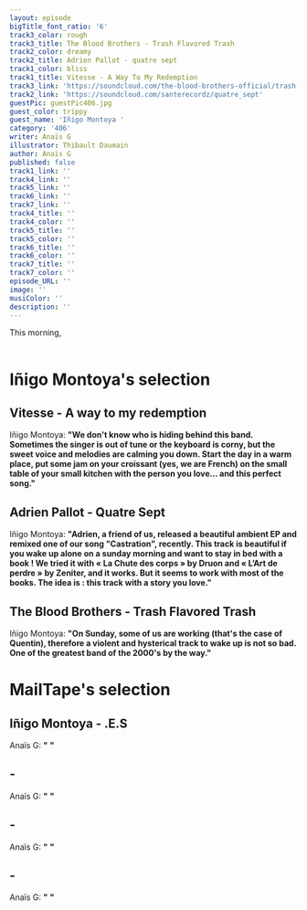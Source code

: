 ```yaml
---
layout: episode
bigTitle_font_ratio: '6'
track3_color: rough
track3_title: The Blood Brothers - Trash Flavored Trash
track2_color: dreamy
track2_title: Adrien Pallot - quatre sept
track1_color: bliss
track1_title: Vitesse - A Way To My Redemption
track3_link: 'https://soundcloud.com/the-blood-brothers-official/trash-flavored-trash'
track2_link: 'https://soundcloud.com/santerecordz/quatre_sept'
guestPic: guestPic406.jpg
guest_color: trippy
guest_name: 'Iñigo Montoya '
category: '406'
writer: Anaïs G
illustrator: Thibault Daumain
author: Anaïs G
published: false
track1_link: ''
track4_link: ''
track5_link: ''
track6_link: ''
track7_link: ''
track4_title: ''
track4_color: ''
track5_title: ''
track5_color: ''
track6_title: ''
track6_color: ''
track7_title: ''
track7_color: ''
episode_URL: ''
image: ''
musiColor: ''
description: ''
---
```


<p id="introduction">This morning, 
<br><br>

</p>


# Iñigo Montoya's selection

##  Vitesse - A way to my redemption 
Iñigo Montoya: **"**We don't know who is hiding behind this band. Sometimes the singer is out of tune or the keyboard is corny, but the sweet voice and melodies are calming you down. Start the day in a warm place, put some jam on your croissant (yes, we are French) on the small table of your small kitchen with the person you love... and this perfect song.**"**

##  Adrien Pallot - Quatre Sept 
Iñigo Montoya: **"**Adrien, a friend of us, released a beautiful ambient EP and remixed one of our song "Castration", recently. This track is beautiful if you wake up alone on a sunday morning and want to stay in bed with a book ! We tried it with « La Chute des corps » by Druon and « L’Art de perdre » by Zeniter, and it works. But it seems to work with most of the books. The idea is : this track with a story you love.**"**

##  The Blood Brothers - Trash Flavored Trash 
Iñigo Montoya: **"**On Sunday, some of us are working (that's the case of Quentin), therefore a violent and hysterical track to wake up is not so bad. One of the greatest band of the 2000's by the way.**"**

# MailTape's selection

## Iñigo Montoya  - .E.S
Anaïs G: **"** **"**

##  - 
Anaïs G: **"** **"**

## - 
Anaïs G: **"** **"**

##  - 
Anaïs G: **"** **"**


<p id="outroduction"> </p>
